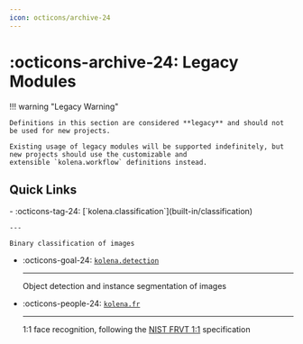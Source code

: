 ```yaml
---
icon: octicons/archive-24
---
```


# :octicons-archive-24: Legacy Modules

!!! warning "Legacy Warning"

    Definitions in this section are considered **legacy** and should not be used for new projects.

    Existing usage of legacy modules will be supported indefinitely, but new projects should use the customizable and
    extensible `kolena.workflow` definitions instead.

## Quick Links

<div class="grid cards" markdown>
- :octicons-tag-24: [`kolena.classification`](built-in/classification)

    ---

    Binary classification of images

- :octicons-goal-24: [`kolena.detection`](built-in/detection)

    ---

    Object detection and instance segmentation of images

- :octicons-people-24: [`kolena.fr`](built-in/fr)

    ---

    1:1 face recognition, following the [NIST FRVT 1:1](https://pages.nist.gov/frvt/html/frvt11.html) specification
</div>
